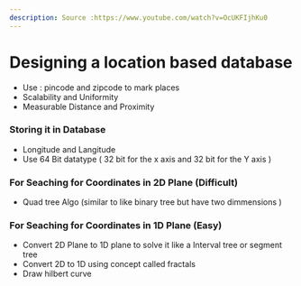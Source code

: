 ```yaml
---
description: Source :https://www.youtube.com/watch?v=OcUKFIjhKu0
---
```


# Designing a location based database

* &#x20;Use : pincode and zipcode to mark places
* Scalability and Uniformity
* Measurable Distance and Proximity

### **Storing it in Database**

* &#x20;Longitude and Langitude
* Use 64 Bit datatype  ( 32 bit for the x axis and 32 bit for the Y axis )

### For Seaching for Coordinates in 2D Plane (Difficult)

* &#x20;Quad tree Algo (similar to like binary tree  but have two dimmensions  )

### For Seaching for Coordinates in 1D Plane (Easy)

* Convert 2D Plane to 1D plane to solve it like a Interval tree or segment tree
* Convert 2D to 1D using concept called fractals
* Draw hilbert curve&#x20;



